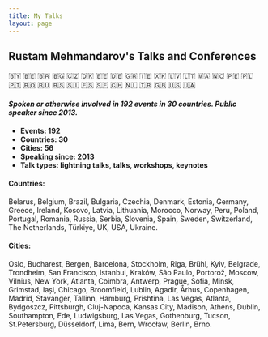 ```yaml
---
title: My Talks
layout: page
---
```


## Rustam Mehmandarov's Talks and Conferences

🇧🇾   🇧🇪   🇧🇷   🇧🇬   🇨🇿   🇩🇰   🇪🇪   🇩🇪   🇬🇷   🇮🇪   🇽🇰   🇱🇻   🇱🇹   🇲🇦   🇳🇴   🇵🇪   🇵🇱   🇵🇹   🇷🇴   🇷🇺   🇷🇸   🇸🇮   🇪🇸   🇸🇪   🇨🇭   🇳🇱   🇹🇷   🇬🇧   🇺🇸   🇺🇦

#### _Spoken or otherwise involved in 192 events in 30 countries. Public speaker since 2013._

* **Events: 192**
* **Countries: 30**
* **Cities: 56**
* **Speaking since: 2013**
* **Talk types: lightning talks, talks, workshops, keynotes**

#### Countries:

Belarus, Belgium, Brazil, Bulgaria, Czechia, Denmark, Estonia, Germany, Greece, Ireland, Kosovo, Latvia, Lithuania, Morocco, Norway, Peru, Poland, Portugal, Romania, Russia, Serbia, Slovenia, Spain, Sweden, Switzerland, The Netherlands, Türkiye, UK, USA, Ukraine.

#### Cities:

Oslo, Bucharest, Bergen, Barcelona, Stockholm, Riga, Brühl, Kyiv, Belgrade, Trondheim, San Francisco, Istanbul, Kraków, São Paulo, Portorož, Moscow, Vilnius, New York, Atlanta, Coimbra, Antwerp, Prague, Sofia, Minsk, Grimstad, Iași, Chicago, Broomfield, Lublin, Agadir, Århus, Copenhagen, Madrid, Stavanger, Tallinn, Hamburg, Prishtina, Las Vegas, Atlanta, Bydgoszcz, Pittsburgh, Cluj-Napoca, Kansas City, Madison, Athens, Dublin, Southampton, Ede, Ludwigsburg, Las Vegas, Gothenburg, Tucson, St.Petersburg, Düsseldorf, Lima, Bern, Wrocław, Berlin, Brno.
